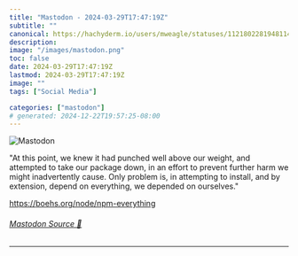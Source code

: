 ```yaml
---
title: "Mastodon - 2024-03-29T17:47:19Z"
subtitle: ""
canonical: https://hachyderm.io/users/mweagle/statuses/112180228194811477
description:
image: "/images/mastodon.png"
toc: false
date: 2024-03-29T17:47:19Z
lastmod: 2024-03-29T17:47:19Z
image: ""
tags: ["Social Media"]

categories: ["mastodon"]
# generated: 2024-12-22T19:57:25-08:00
---
```

![Mastodon](/images/mastodon.png)

<p>&quot;At this point, we knew it had punched well above our weight, and attempted to take our package down, in an effort to prevent further harm we might inadvertently cause. Only problem is, in attempting to install, and by extension, depend on everything, we depended on ourselves.&quot;</p><p><a href="https://boehs.org/node/npm-everything" target="_blank" rel="nofollow noopener noreferrer" translate="no"><span class="invisible">https://</span><span class="">boehs.org/node/npm-everything</span><span class="invisible"></span></a></p>


###### [Mastodon Source 🐘](https://hachyderm.io/@mweagle/112180228194811477)

___
